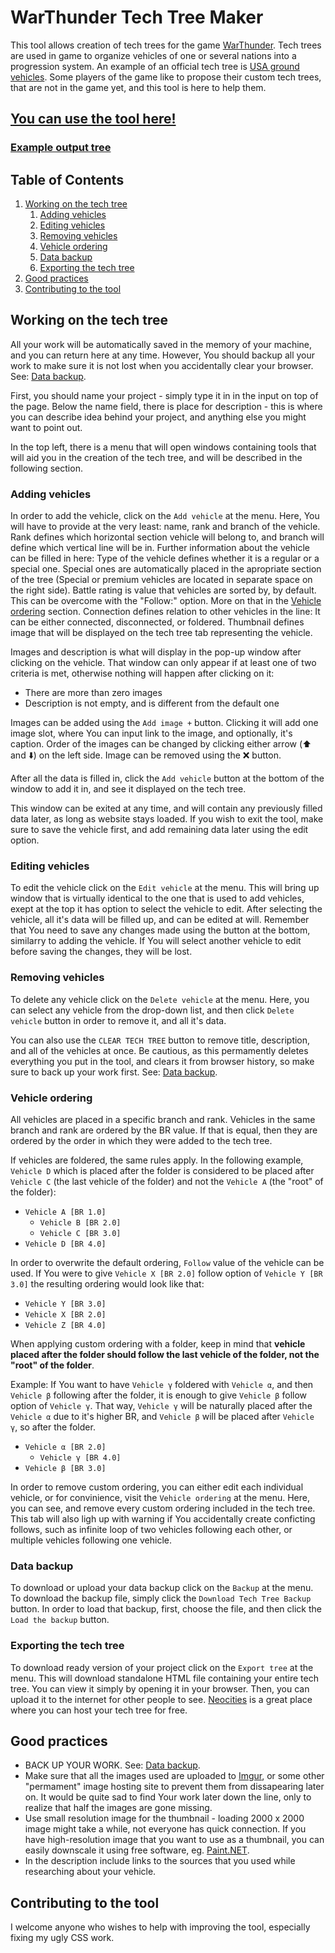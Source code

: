 # WarThunder Tech Tree Maker

This tool allows creation of tech trees for the game [WarThunder](https://warthunder.com/en). Tech trees are used in game to organize vehicles of one or several nations into a progression system. An example of an official tech tree is [USA ground vehicles](https://wiki.warthunder.com/Category:USA_ground_vehicles). Some players of the game like to propose their custom tech trees, that are not in the game yet, and this tool is here to help them.

## [You can use the tool here!](https://przemyslaw-zan.github.io/WT-Tech-Tree-Maker/)

### [Example output tree](https://zanju.neocities.org/)

## Table of Contents

1. [Working on the tech tree](#working-on-the-tech-tree)
   1. [Adding vehicles](#adding-vehicles)
   2. [Editing vehicles](#editing-vehicles)
   3. [Removing vehicles](#removing-vehicles)
   4. [Vehicle ordering](#vehicle-ordering)
   5. [Data backup](#data-backup)
   6. [Exporting the tech tree](#exporting-the-tech-tree)
2. [Good practices](#good-practices)
3. [Contributing to the tool](#contributing-to-the-tool)

## Working on the tech tree

All your work will be automatically saved in the memory of your machine, and you can return here at any time. However, You should backup all your work to make sure it is not lost when you accidentally clear your browser. See: [Data backup](#data-backup).

First, you should name your project - simply type it in in the input on top of the page. Below the name field, there is place for description - this is where you can describe idea behind your project, and anything else you might want to point out.

In the top left, there is a menu that will open windows containing tools that will aid you in the creation of the tech tree, and will be described in the following section.

### Adding vehicles

In order to add the vehicle, click on the `Add vehicle` at the menu. Here, You will have to provide at the very least: name, rank and branch of the vehicle. Rank defines which horizontal section vehicle will belong to, and branch will define which vertical line will be in. Further information about the vehicle can be filled in here: Type of the vehicle defines whether it is a regular or a special one. Special ones are automatically placed in the apropriate section of the tree (Special or premium vehicles are located in separate space on the right side). Battle rating is value that vehicles are sorted by, by default. This can be overcome with the "Follow:" option. More on that in the [Vehicle ordering](#vehicle-ordering) section. Connection defines relation to other vehicles in the line: It can be either connected, disconnected, or foldered. Thumbnail defines image that will be displayed on the tech tree tab representing the vehicle.

Images and description is what will display in the pop-up window after clicking on the vehicle. That window can only appear if at least one of two criteria is met, otherwise nothing will happen after clicking on it:

- There are more than zero images
- Description is not empty, and is different from the default one

Images can be added using the `Add image +` button. Clicking it will add one image slot, where You can input link to the image, and optionally, it's caption. Order of the images can be changed by clicking either arrow (⬆️ and ⬇️) on the left side. Image can be removed using the ❌ button.

After all the data is filled in, click the `Add vehicle` button at the bottom of the window to add it in, and see it displayed on the tech tree.

This window can be exited at any time, and will contain any previously filled data later, as long as website stays loaded. If you wish to exit the tool, make sure to save the vehicle first, and add remaining data later using the edit option.

### Editing vehicles

To edit the vehicle click on the `Edit vehicle` at the menu. This will bring up window that is virtually identical to the one that is used to add vehicles, exept at the top it has option to select the vehicle to edit. After selecting the vehicle, all it's data will be filled up, and can be edited at will. Remember that You need to save any changes made using the button at the bottom, similarry to adding the vehicle. If You will select another vehicle to edit before saving the changes, they will be lost.

### Removing vehicles

To delete any vehicle click on the `Delete vehicle` at the menu. Here, you can select any vehicle from the drop-down list, and then click `Delete vehicle` button in order to remove it, and all it's data.

You can also use the `CLEAR TECH TREE` button to remove title, description, and all of the vehicles at once. Be cautious, as this permamently deletes everything you put in the tool, and clears it from browser history, so make sure to back up your work first. See: [Data backup](#data-backup).

### Vehicle ordering

All vehicles are placed in a specific branch and rank. Vehicles in the same branch and rank are ordered by the BR value. If that is equal, then they are ordered by the order in which they were added to the tech tree.

If vehicles are foldered, the same rules apply. In the following example, `Vehicle D` which is placed after the folder is considered to be placed after `Vehicle C` (the last vehicle of the folder) and not the `Vehicle A` (the "root" of the folder):

- `Vehicle A [BR 1.0]`
  - `Vehicle B [BR 2.0]`
  - `Vehicle C [BR 3.0]`
- `Vehicle D [BR 4.0]`

In order to overwrite the default ordering, `Follow` value of the vehicle can be used. If You were to give `Vehicle X [BR 2.0]` follow option of `Vehicle Y [BR 3.0]` the resulting ordering would look like that:

- `Vehicle Y [BR 3.0]`
- `Vehicle X [BR 2.0]`
- `Vehicle Z [BR 4.0]`

When applying custom ordering with a folder, keep in mind that **vehicle placed after the folder should follow the last vehicle of the folder, not the "root" of the folder**.

Example: If You want to have `Vehicle γ` foldered with `Vehicle α`, and then `Vehicle β` following after the folder, it is enough to give `Vehicle β` follow option of `Vehicle γ`. That way, `Vehicle γ` will be naturally placed after the `Vehicle α` due to it's higher BR, and `Vehicle β` will be placed after `Vehicle γ`, so after the folder.

- `Vehicle α [BR 2.0]`
  - `Vehicle γ [BR 4.0]`
- `Vehicle β [BR 3.0]`

In order to remove custom ordering, you can either edit each individual vehicle, or for convinience, visit the `Vehicle ordering` at the menu. Here, you can see, and remove every custom ordering included in the tech tree. This tab will also ligh up with warning if You accidentally create conficting follows, such as infinite loop of two vehicles following each other, or multiple vehicles following one vehicle.

### Data backup

To download or upload your data backup click on the `Backup` at the menu. To download the backup file, simply click the `Download Tech Tree Backup` button. In order to load that backup, first, choose the file, and then click the `Load the backup` button.

### Exporting the tech tree

To download ready version of your project click on the `Export tree` at the menu. This will download standalone HTML file containing your entire tech tree. You can view it simply by opening it in your browser. Then, you can upload it to the internet for other people to see. [Neocities](https://neocities.org/) is a great place where you can host your tech tree for free.

## Good practices

- BACK UP YOUR WORK. See: [Data backup](#data-backup).
- Make sure that all the images used are uploaded to [Imgur](https://imgur.com/), or some other "permament" image hosting site to prevent them from dissapearing later on. It would be quite sad to find Your work later down the line, only to realize that half the images are gone missing.
- Use small resolution image for the thumbnail - loading 2000 x 2000 image might take a while, not everyone has quick connection. If you have high-resolution image that you want to use as a thumbnail, you can easily downscale it using free software, eg. [Paint.NET](https://www.getpaint.net/).
- In the description include links to the sources that you used while researching about your vehicle.

## Contributing to the tool

I welcome anyone who wishes to help with improving the tool, especially fixing my ugly CSS work.
